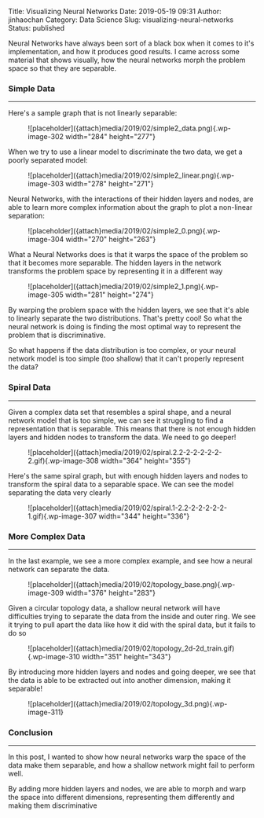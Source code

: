 Title: Visualizing Neural Networks
Date: 2019-05-19 09:31
Author: jinhaochan
Category: Data Science
Slug: visualizing-neural-networks
Status: published

<!-- wp:paragraph -->

Neural Networks have always been sort of a black box when it comes to it's implementation, and how it produces good results. I came across some material that shows visually, how the neural networks morph the problem space so that they are separable.

<!-- /wp:paragraph -->

<!-- wp:heading {"level":3} -->

### Simple Data

<!-- /wp:heading -->

<!-- wp:separator -->

------------------------------------------------------------------------

<!-- /wp:separator -->

</p>
<!-- wp:paragraph -->

Here's a sample graph that is not linearly separable:

<!-- /wp:paragraph -->

<!-- wp:image {"id":302,"align":"center","width":284,"height":277} -->

<div class="wp-block-image">

<figure class="aligncenter is-resized">
![placeholder]({attach}media/2019/02/simple2_data.png){.wp-image-302 width="284" height="277"}
</figure>

</div>

<!-- /wp:image -->

<!-- wp:paragraph -->

When we try to use a linear model to discriminate the two data, we get a poorly separated model:

<!-- /wp:paragraph -->

<!-- wp:image {"id":303,"align":"center","width":278,"height":271} -->

<div class="wp-block-image">

<figure class="aligncenter is-resized">
![placeholder]({attach}media/2019/02/simple2_linear.png){.wp-image-303 width="278" height="271"}
</figure>

</div>

<!-- /wp:image -->

<!-- wp:paragraph -->

Neural Networks, with the interactions of their hidden layers and nodes, are able to learn more complex information about the graph to plot a non-linear separation:

<!-- /wp:paragraph -->

<!-- wp:image {"id":304,"align":"center","width":270,"height":263} -->

<div class="wp-block-image">

<figure class="aligncenter is-resized">
![placeholder]({attach}media/2019/02/simple2_0.png){.wp-image-304 width="270" height="263"}
</figure>

</div>

<!-- /wp:image -->

<!-- wp:paragraph -->

What a Neural Networks does is that it warps the space of the problem so that it becomes more separable. The hidden layers in the network transforms the problem space by representing it in a different way

<!-- /wp:paragraph -->

<!-- wp:image {"id":305,"align":"center","width":281,"height":274} -->

<div class="wp-block-image">

<figure class="aligncenter is-resized">
![placeholder]({attach}media/2019/02/simple2_1.png){.wp-image-305 width="281" height="274"}
</figure>

</div>

<!-- /wp:image -->

<!-- wp:paragraph -->

By warping the problem space with the hidden layers, we see that it's able to linearly separate the two distributions. That's pretty cool! So what the neural network is doing is finding the most optimal way to represent the problem that is discriminative.

<!-- /wp:paragraph -->

<!-- wp:paragraph -->

So what happens if the data distribution is too complex, or your neural network model is too simple (too shallow) that it can't properly represent the data?

<!-- /wp:paragraph -->

<!-- wp:heading {"level":3} -->

### Spiral Data

<!-- /wp:heading -->

<!-- wp:separator -->

------------------------------------------------------------------------

<!-- /wp:separator -->

</p>
<!-- wp:paragraph -->

Given a complex data set that resembles a spiral shape, and a neural network model that is too simple, we can see it struggling to find a representation that is separable. This means that there is not enough hidden layers and hidden nodes to transform the data. We need to go deeper!

<!-- /wp:paragraph -->

<!-- wp:image {"id":308,"align":"center","width":364,"height":355} -->

<div class="wp-block-image">

<figure class="aligncenter is-resized">
![placeholder]({attach}media/2019/02/spiral.2.2-2-2-2-2-2-2.gif){.wp-image-308 width="364" height="355"}
</figure>

</div>

<!-- /wp:image -->

<!-- wp:paragraph -->

Here's the same spiral graph, but with enough hidden layers and nodes to transform the spiral data to a separable space. We can see the model separating the data very clearly

<!-- /wp:paragraph -->

<!-- wp:image {"id":307,"align":"center","width":344,"height":336} -->

<div class="wp-block-image">

<figure class="aligncenter is-resized">
![placeholder]({attach}media/2019/02/spiral.1-2.2-2-2-2-2-2-1.gif){.wp-image-307 width="344" height="336"}
</figure>

</div>

<!-- /wp:image -->

<!-- wp:heading {"level":3} -->

### More Complex Data

<!-- /wp:heading -->

<!-- wp:separator -->

------------------------------------------------------------------------

<!-- /wp:separator -->

</p>
<!-- wp:paragraph -->

In the last example, we see a more complex example, and see how a neural network can separate the data.

<!-- /wp:paragraph -->

<!-- wp:image {"id":309,"align":"center","width":376,"height":283} -->

<div class="wp-block-image">

<figure class="aligncenter is-resized">
![placeholder]({attach}media/2019/02/topology_base.png){.wp-image-309 width="376" height="283"}
</figure>

</div>

<!-- /wp:image -->

<!-- wp:paragraph -->

Given a circular topology data, a shallow neural network will have difficulties trying to separate the data from the inside and outer ring. We see it trying to pull apart the data like how it did with the spiral data, but it fails to do so

<!-- /wp:paragraph -->

<!-- wp:image {"id":310,"align":"center","width":351,"height":343} -->

<div class="wp-block-image">

<figure class="aligncenter is-resized">
![placeholder]({attach}media/2019/02/topology_2d-2d_train.gif){.wp-image-310 width="351" height="343"}
</figure>

</div>

<!-- /wp:image -->

<!-- wp:paragraph -->

By introducing more hidden layers and nodes and going deeper, we see that the data is able to be extracted out into another dimension, making it separable!  

<!-- /wp:paragraph -->

<!-- wp:image {"id":311} -->

<figure class="wp-block-image">
![placeholder]({attach}media/2019/02/topology_3d.png){.wp-image-311}

</figure>
<!-- /wp:image -->

<!-- wp:heading {"level":3} -->

### Conclusion

<!-- /wp:heading -->

<!-- wp:separator -->

------------------------------------------------------------------------

<!-- /wp:separator -->

</p>
<!-- wp:paragraph -->

In this post, I wanted to show how neural networks warp the space of the data make them separable, and how a shallow network might fail to perform well.

<!-- /wp:paragraph -->

<!-- wp:paragraph -->

By adding more hidden layers and nodes, we are able to morph and warp the space into different dimensions, representing them differently and making them discriminative

<!-- /wp:paragraph -->
